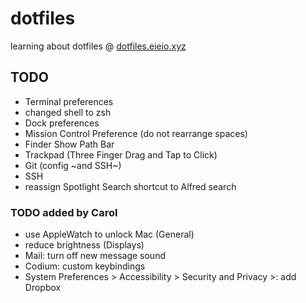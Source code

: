 # dotfiles

learning about dotfiles @ [dotfiles.eieio.xyz](http://dotfiles.eieio.xyz)

## TODO
- Terminal preferences
- changed shell to zsh
- Dock preferences
- Mission Control Preference (do not rearrange spaces)
- Finder Show Path Bar
- Trackpad (Three Finger Drag and Tap to Click)
- Git (config ~and SSH~)
- SSH
- reassign Spotlight Search shortcut to Alfred search

### TODO added by Carol
- use AppleWatch to unlock Mac (General)
- reduce brightness (Displays)
- Mail: turn off new message sound
- Codium: custom keybindings
- System Preferences &gt; Accessibility &gt; Security and Privacy &gt;: add Dropbox